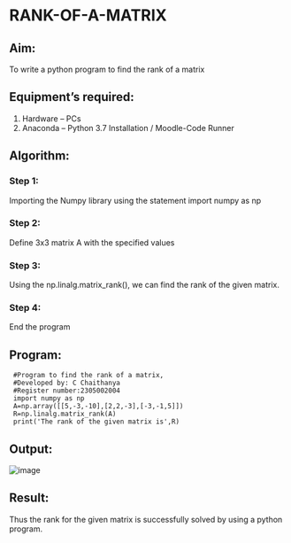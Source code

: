 # RANK-OF-A-MATRIX
## Aim:
To write a python program to find the rank of a matrix
## Equipment’s required:
1. 	Hardware – PCs
2. 	Anaconda – Python 3.7 Installation / Moodle-Code Runner
## Algorithm:
### Step 1: 
 Importing the Numpy library using the statement import numpy as np
### Step 2: 
 Define 3x3 matrix A with the specified values
### Step 3: 
Using the np.linalg.matrix_rank(), we can find the rank of the given matrix.
### Step 4:
 End the program
## Program:
```
 #Program to find the rank of a matrix,
 #Developed by: C Chaithanya
 #Register number:2305002004
 import numpy as np
 A=np.array([[5,-3,-10],[2,2,-3],[-3,-1,5]])
 R=np.linalg.matrix_rank(A)
 print('The rank of the given matrix is',R)
```
## Output:
![image](https://github.com/chaithanyareddychowla/RANK-OF-A-MATRIX/assets/165985172/2f13cf12-1d9b-4a10-b0cf-7ebbcb9f440c)

## Result:
Thus the rank for the given matrix is successfully solved by  using a python program.

